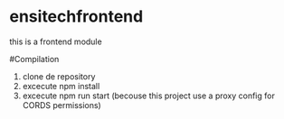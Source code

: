 # ensitechfrontend
this is a frontend module

#Compilation
1. clone de repository
2. excecute npm install
3. excecute npm run start (becouse this project use a proxy config for CORDS permissions)
